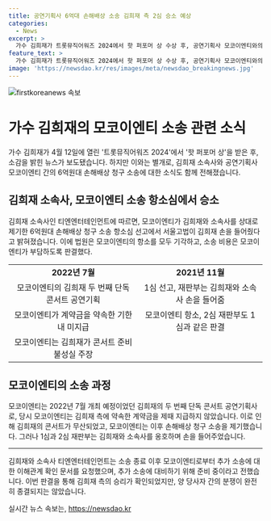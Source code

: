 ```yaml
---
title: 공연기획사 6억대 손해배상 소송 김희재 측 2심 승소 예상
categories:
  - News
excerpt: >
  가수 김희재가 트롯뮤직어워즈 2024에서 핫 퍼포머 상 수상 후, 공연기획사 모코이엔티와의 6억원대 손해배상 청구 소송 항소심에서 승소했다. 법원은 원고의 항소를 모두 기각하며, 소송 비용은 원고가 모두 부담한다고 판결하며 김희재 손을 들어줬다. 모코이엔티는 김희재 측에 계약금을 약속한 기한 내 지급하지 않아 김희재의 단독 콘서트가 무산되었다고 주장하며 손해배상 청구 소송을 냈으나, 법원은 김희재와 소속사를 지지하는 판결을 내렸다.
feature_text: >
  가수 김희재가 트롯뮤직어워즈 2024에서 핫 퍼포머 상 수상 후, 공연기획사 모코이엔티와의 6억원대 손해배상 청구 소송 항소심에서 승소했다. 법원은 원고의 항소를 모두 기각하며, 소송 비용은 원고가 모두 부담한다고 판결하며 김희재 손을 들어줬다. 모코이엔티는 김희재 측에 계약금을 약속한 기한 내 지급하지 않아 김희재의 단독 콘서트가 무산되었다고 주장하며 손해배상 청구 소송을 냈으나, 법원은 김희재와 소속사를 지지하는 판결을 내렸다.
image: 'https://newsdao.kr/res/images/meta/newsdao_breakingnews.jpg'
---
```


<p><img src="https://newsdao.kr/res/images/meta/newsdao_breakingnews.jpg" alt="firstkoreanews 속보" /></p>

<h1>가수 김희재의 모코이엔티 소송 관련 소식</h1>

<p data-ke-size="size16">가수 김희재가 4월 12일에 열린 '트롯뮤직어워즈 2024'에서 '핫 퍼포머 상'을 받은 후, 소감을 밝힌 뉴스가 보도됐습니다. 하지만 이와는 별개로, 김희재 소속사와 공연기획사 모코이엔티 간의 6억원대 손해배상 청구 소송에 대한 소식도 함께 전해졌습니다.</p>

<h2 data-ke-size="size26">김희재 소속사, 모코이엔티 소송 항소심에서 승소</h2>

<p data-ke-size="size16">김희재 소속사인 티엔엔터테인먼트에 따르면, 모코이엔티가 김희재와 소속사를 상대로 제기한 6억원대 손해배상 청구 소송 항소심 선고에서 서울고법이 김희재 손을 들어줬다고 밝혀졌습니다. 이에 법원은 모코이엔티의 항소를 모두 기각하고, 소송 비용은 모코이엔티가 부담하도록 판결했다.</p>

<table>
  <tr>
    <td style="text-align: center; height: 17px;"><b>2022년 7월</b></td>
    <td style="text-align: center; height: 17px;"><b>2021년 11월</b></td>
  </tr>
  <tr>
    <td style="text-align: center; height: 17px;">모코이엔티의 김희재 두 번째 단독 콘서트 공연기획</td>
    <td style="text-align: center; height: 17px;">1심 선고, 재판부는 김희재와 소속사 손을 들어줌</td>
  </tr>
  <tr>
    <td style="text-align: center; height: 17px;">모코이엔티가 계약금을 약속한 기한 내 미지급</td>
    <td style="text-align: center; height: 17px;">모코이엔티 항소, 2심 재판부도 1심과 같은 판결</td>
  </tr>
  <tr>
    <td style="text-align: center; height: 17px;">모코이엔티는 김희재가 콘서트 준비 불성실 주장</td>
    <td style="text-align: center; height: 17px;"></td>
  </tr>
</table>

<h2 data-ke-size="size26">모코이엔티의 소송 과정</h2>

<p data-ke-size="size16">모코이엔티는 2022년 7월 개최 예정이었던 김희재의 두 번째 단독 콘서트 공연기획사로, 당시 모코이엔티는 김희재 측에 약속한 계약금을 제때 지급하지 않았습니다. 이로 인해 김희재의 콘서트가 무산되었고, 모코이엔티는 이후 손해배상 청구 소송을 제기했습니다. 그러나 1심과 2심 재판부는 김희재와 소속사를 옹호하며 손을 들어주었습니다.</p>

<hr>

<p data-ke-size="size16">김희재와 소속사 티엔엔터테인먼트는 소송 종료 이후 모코이엔티로부터 추가 소송에 대한 이해관계 확인 문서를 요청했으며, 추가 소송에 대비하기 위해 준비 중이라고 전했습니다. 이번 판결을 통해 김희재 측의 승리가 확인되었지만, 양 당사자 간의 분쟁이 완전히 종결되지는 않았습니다.</p>
실시간 뉴스 속보는, <a href="https://newsdao.kr" rel="dofollow">https://newsdao.kr</a>


